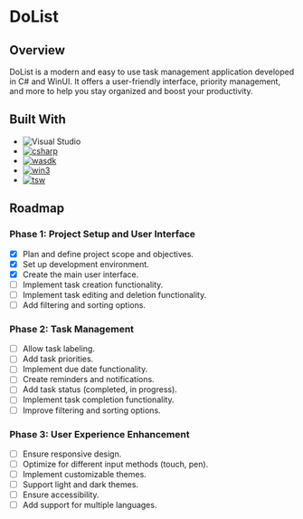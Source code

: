 # DoList

## Overview
DoList is a modern and easy to use task management application developed in C# and WinUI. It offers a user-friendly interface, priority management, and more to help you stay organized and boost your productivity.

## Built With

* ![Visual Studio](https://img.shields.io/badge/Visual%20Studio-5C2D91.svg?style=for-the-badge&logo=visual-studio&logoColor=white)
* [![csharp][csharp]][csharp-url]
* [![wasdk][wasdk]][wasdk-url]
* [![win3][win3]][win3-url]
* [![tsw][tsw]][tsw-url]

## Roadmap

### Phase 1: Project Setup and User Interface

- [x] Plan and define project scope and objectives.
- [x] Set up development environment.
- [x] Create the main user interface.
- [ ] Implement task creation functionality.
- [ ] Implement task editing and deletion functionality.
- [ ] Add filtering and sorting options.

### Phase 2: Task Management

- [ ] Allow task labeling.
- [ ] Add task priorities.
- [ ] Implement due date functionality.
- [ ] Create reminders and notifications.
- [ ] Add task status (completed, in progress).
- [ ] Implement task completion functionality.
- [ ] Improve filtering and sorting options.

### Phase 3: User Experience Enhancement

- [ ] Ensure responsive design.
- [ ] Optimize for different input methods (touch, pen).
- [ ] Implement customizable themes.
- [ ] Support light and dark themes.
- [ ] Ensure accessibility.
- [ ] Add support for multiple languages.

[product-screenshot]: ReadmeResources/AppImage.png
[csharp]: https://img.shields.io/badge/C_Sharp-239120?style=for-the-badge&logo=csharp&logoColor=white
[csharp-url]: https://learn.microsoft.com/en-us/dotnet/csharp/
[wasdk]: https://img.shields.io/badge/Windows_App_SDK-0078D4?style=for-the-badge&logo=windows11&logoColor=white
[wasdk-url]: https://learn.microsoft.com/en-us/windows/apps/windows-app-sdk/
[win3]: https://img.shields.io/badge/WinUI_3-ffb900?style=for-the-badge&logo=windows11&logoColor=white
[win3-url]: https://learn.microsoft.com/en-us/windows/apps/winui/winui3/
[tsw]: https://img.shields.io/badge/Template_Studio_for_WinUI-0078D4?style=for-the-badge&logo=windows11&logoColor=white
[tsw-url]: https://marketplace.visualstudio.com/items?itemName=TemplateStudio.TemplateStudioForWinUICs


